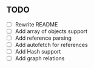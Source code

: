 TODO
----

- [ ] Rewrite README
- [ ] Add array of objects support
- [ ] Add reference parsing
- [ ] Add autofetch for references
- [ ] Add Hash support
- [ ] Add graph relations